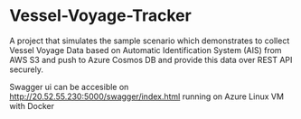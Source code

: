# Vessel-Voyage-Tracker
A project that simulates the sample scenario which demonstrates to collect Vessel Voyage Data based on Automatic Identification System (AIS) from AWS S3 and push to Azure Cosmos DB and provide this data over REST API securely.

Swagger ui can be accesible on http://20.52.55.230:5000/swagger/index.html running on Azure Linux VM with Docker
